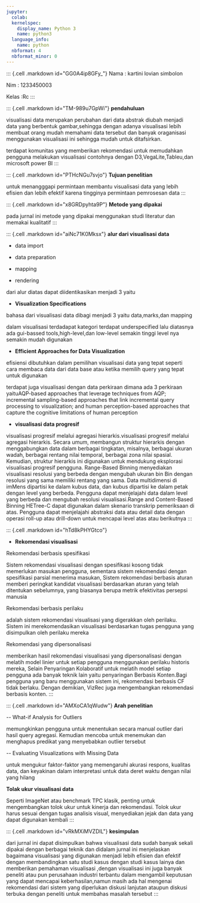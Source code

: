 ```yaml
---
jupyter:
  colab:
  kernelspec:
    display_name: Python 3
    name: python3
  language_info:
    name: python
  nbformat: 4
  nbformat_minor: 0
---
```


::: {.cell .markdown id="GG0A4ip8GFy_"}
Nama : kartini lovian simbolon

Nim : 1233450003

Kelas :Rc
:::

::: {.cell .markdown id="TM-989u7GpWi"}
**pendahuluan**

visualisasi data merupakan perubahan dari data abstrak diubah menjadi
data yang berbentuk gambar,sehingga dengan adanya visualisasi lebih
membuat orang mudah memahami data tersebut dan banyak oraganisasi
menggunakan visualisasi ini sehingga mudah untuk ditafsirkan.

terdapat komunitas yang memberikan rekomendasi untuk memudahkan pengguna
melakukan visualisasi contohnya dengan D3,VegaLite,Tableu,dan microsoft
power BI
:::

::: {.cell .markdown id="PTHcNGu7svjo"}
**Tujuan penelitian**

untuk menangggapi permintaan membantu visualisasi data yang lebih
efisien dan lebih efektif karena tingginya permintaan pemrosesan data
:::

::: {.cell .markdown id="x8GRDpyhta9P"}
**Metode yang dipakai**

pada jurnal ini metode yang dipakai menggunakan studi literatur dan
memakai kualitatif
:::

::: {.cell .markdown id="aiNc71K0Mksx"}
**alur dari visualisasi data**

-   data import

-   data preparation

-   mapping

-   rendering

dari alur diatas dapat diidentikasikan menjadi 3 yaitu

-   **Visualization Specifications**

bahasa dari visualisasi data dibagi menjadi 3 yaitu data,marks,dan
mapping

dalam visualisasi terdadapat kategori terdapat underspecified lalu
diatasnya ada gui-bassed tools,high-level,dan low-level semakin tinggi
level nya semakin mudah digunakan

-   **Efficient Approaches for Data Visualization**

efisiensi dibutuhkan dalam pemilihan visualisasi data yang tepat seperti
cara membaca data dari data base atau ketika memilih query yang tepat
untuk digunakan

terdapat juga visualisasi dengan data perkiraan dimana ada 3 perkiraan
yaituAQP-based approaches that leverage techniques from AQP; incremental
sampling-based approaches that link incremental query processing to
visualization; and human perception-based approaches that capture the
cognitive limitations of human perception

-   **visualisasi data progresif**

visualisasi progresif melalui agregasi hierarkis.visualisasi progresif
melalui agregasi hierarkis. Secara umum, membangun struktur hierarkis
dengan menggabungkan data dalam berbagai tingkatan, misalnya, berbagai
ukuran wadah, berbagai rentang nilai temporal, berbagai zona nilai
spasial. Kemudian, struktur hierarkis ini digunakan untuk mendukung
eksplorasi visualisasi progresif pengguna. Range-Based Binning
menyediakan visualisasi resolusi yang berbeda dengan mengubah ukuran bin
Bin dengan resolusi yang sama memiliki rentang yang sama. Data
multidimensi di imMens dipartisi ke dalam kubus data, dan kubus
dipartisi ke dalam petak dengan level yang berbeda. Pengguna dapat
menjelajahi data dalam level yang berbeda dan mengubah resolusi
visualisasi.Range and Content-Based Binning HETree-C dapat digunakan
dalam skenario transkrip pemeriksaan di atas. Pengguna dapat menjelajahi
abstraksi data atau detail data dengan operasi roll-up atau drill-down
untuk mencapai level atas atau berikutnya
:::

::: {.cell .markdown id="hTd8kPHYGtco"}
-   **Rekomendasi visualisasi**

Rekomendasi berbasis spesifikasi

Sistem rekomendasi visualisasi dengan spesifikasi kosong tidak
memerlukan masukan pengguna, sementara sistem rekomendasi dengan
spesifikasi parsial menerima masukan, Sistem rekomendasi berbasis aturan
memberi peringkat kandidat visualisasi berdasarkan aturan yang telah
ditentukan sebelumnya, yang biasanya berupa metrik efektivitas persepsi
manusia

Rekomendasi berbasis perilaku

adalah sistem rekomendasi visualisasi yang digerakkan oleh perilaku.
Sistem ini merekomendasikan visualisasi berdasarkan tugas pengguna yang
disimpulkan oleh perilaku mereka

Rekomendasi yang dipersonalisasi

memberikan hasil rekomendasi visualisasi yang dipersonalisasi dengan
melatih model linier untuk setiap pengguna menggunakan perilaku historis
mereka, Selain Penyaringan Kolaboratif untuk melatih model setiap
pengguna ada banyak teknik lain yaitu penyaringan Berbasis Konten.Bagi
pengguna yang baru menggunakan sistem ini, rekomendasi berbasis CF tidak
berlaku. Dengan demikian, VizRec juga mengembangkan rekomendasi berbasis
konten.
:::

::: {.cell .markdown id="AMXoCA1qWudw"}
**Arah penelitian**

-- What-if Analysis for Outliers

memungkinkan pengguna untuk menentukan secara manual outlier dari hasil
query agregasi. Kemudian mencoba untuk menemukan dan menghapus predikat
yang menyebabkan outlier tersebut

-- Evaluating Visualizations with Missing Data

untuk mengukur faktor-faktor yang memengaruhi akurasi respons, kualitas
data, dan keyakinan dalam interpretasi untuk data deret waktu dengan
nilai yang hilang

**Tolak ukur visualisasi data**

Seperti ImageNet atau benchmark TPC klasik, penting untuk mengembangkan
tolok ukur untuk kinerja dan rekomendasi. Tolok ukur harus sesuai dengan
tugas analisis visual, menyediakan jejak dan data yang dapat digunakan
kembali
:::

::: {.cell .markdown id="vRkMXiMVZDlL"}
**kesimpulan**

dari jurnal ini dapat disimpulkan bahwa visualisasi data sudah banyak
sekali dipakai dengan berbagai teknik dan didalam jurnal ini menjelaskan
bagaimana visualisasi yang digunakan menjadi lebih efisien dan efektif
dengan membandingkan satu studi kasus dengan studi kasus lainya dan
memberikan pemahaman visualisasi ,dengan visualisasi ini juga banyak
peneliti atau pun perusahaan industri terbantu dalam mengambil keputusan
yang dapat mencapai keberhasilan,namun masih ada hal mengenai
rekomendasi dari sistem yang diperlukan diskusi lanjutan ataupun diskusi
terbuka dengan peneliti untuk membahas masalah tersebut
:::
